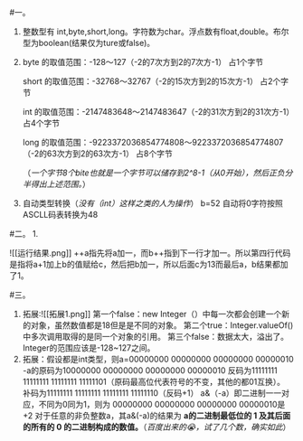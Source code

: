 #一。
1. 整数型有 int,byte,short,long。字符数为char。浮点数有float,double。布尔型为boolean(结果仅为ture或false)。
2. byte 的取值范围：-128～127（-2的7次方到2的7次方-1）  占1个字节

   short 的取值范围：-32768～32767（-2的15次方到2的15次方-1） 占2个字节

   int 的取值范围：-2147483648～2147483647（-2的31次方到2的31次方-1） 占4个字节

   long 的取值范围：-9223372036854774808～9223372036854774807（-2的63次方到2的63次方-1）    占8个字节

   （*一个字节8个bite也就是一个字节可以储存到2^8-1（从0开始），然后正负分半得出上述范围。*）

3. 自动类型转换（*没有（int）这样之类的人为操作*）
   b=52 
   自动将0字符按照ASCLL码表转换为48
   
#二。
1. 

![[运行结果.png]]
++a指先将a加一，而b++指到下一行才加一。所以第四行代码是指将a+1加上b的值赋给c，然后把b加一，所以后面c为13而最后a，b结果都加了1。

#三。
1. 拓展:![[拓展1.png]]
   第一个false：new Integer（）中每一次都会创建一个新的对象，虽然数值都是18但是是不同的对象。
   第二个true：Integer.valueOf()中多次调用取得的是同一个对象的引用。
   第三个false：数据太大，溢出了。Integer的范围应该是-128~127之间。
2. 拓展：假设都是int类型，则a=00000000 00000000 00000000 00000010
                        -a的原码为10000000 00000000 00000000 00000010
                         反码为11111111 11111111 11111111 11111101（原码最高位代表符号的不变，其他的都01互换）。
                         补码为11111111 11111111 11111111 11111110（反码+1）
        a&（-a）即二进制一一对应，不同为0同为1，则为
        00000000 00000000 00000000 00000010是+2
    对于任意的非负整数a，其a&(-a)的结果为 **a的二进制最低位的 1 及其后面的所有的 0 的二进制构成的数值。**（*百度出来的😭，试了几个数，确实如此*）
